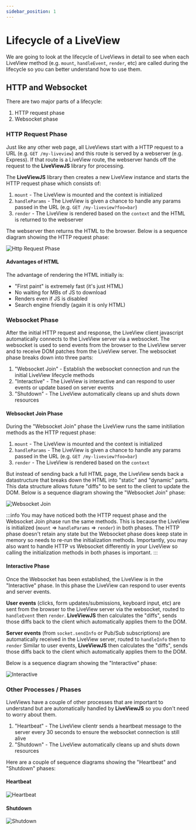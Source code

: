 ```yaml
---
sidebar_position: 1
---
```


# Lifecycle of a LiveView

We are going to look at the lifecycle of LiveViews in detail to see when each LiveView method (e.g. `mount`,
`handleEvent`, `render`, etc) are called during the lifecycle so you can better understand how to use them.

## HTTP and Websocket

There are two major parts of a lifecycle:

1.  HTTP request phase
2.  Websocket phase

### HTTP Request Phase

Just like any other web page, all LiveViews start with a HTTP request to a URL (e.g. `GET /my-liveview`) and this route
is served by a webserver (e.g. Express). If that route is a LiveView route, the webserver hands off the request to the
**LiveViewJS** library for processing.

The **LiveViewJS** library then creates a new LiveView instance and starts the HTTP request phase which consists of:

1. `mount` - The LiveView is mounted and the context is initialized
2. `handleParams` - The LiveView is given a chance to handle any params passed in the URL (e.g.
   `GET /my-liveview?foo=bar`)
3. `render` - The LiveView is rendered based on the `context` and the HTML is returned to the webserver

The webserver then returns the HTML to the browser. Below is a sequence diagram showing the HTTP request phase:

![Http Request Phase](/img/diagrams/liveview-lifecycle-http-phase.svg)

#### Advantages of HTML

The advantage of rendering the HTML initially is:

- "First paint" is extremely fast (it's just HTML)
- No waiting for MBs of JS to download
- Renders even if JS is disabled
- Search engine friendly (again it is only HTML)

### Websocket Phase

After the initial HTTP request and response, the LiveView client javascript automatically connects to the LiveView
server via a websocket. The websocket is used to send events from the browser to the LiveView server and to receive DOM
patches from the LiveView server. The websocket phase breaks down into three parts:

1. "Websocket Join" - Establish the websocket connection and run the initial LiveView lifecycle methods
2. "Interactive" - The LiveView is interactive and can respond to user events or update based on server events
3. "Shutdown" - The LiveView automatically cleans up and shuts down resources

#### Websocket Join Phase

During the "Websocket Join" phase the LiveView runs the same initiliation methods as the HTTP request phase:

1. `mount` - The LiveView is mounted and the context is initialized
2. `handleParams` - The LiveView is given a chance to handle any params passed in the URL (e.g.
   `GET /my-liveview?foo=bar`)
3. `render` - The LiveView is rendered based on the `context`

But instead of sending back a full HTML page, the LiveView sends back a datastructure that breaks down the HTML into
"static" and "dynamic" parts. This data structure allows future "diffs" to be sent to the client to update the DOM.
Below is a sequence diagram showing the "Websocket Join" phase:

![Websocket Join](/img/diagrams/liveview-lifecycle-websocket-join.svg)

:::info You may have noticed both the HTTP request phase and the Websocket Join phase run the same methods. This is
because the LiveView is initialized (`mount` => `handleParams` => `render`) in both phases. The HTTP phase doesn't
retain any state but the Websocket phase does keep state in memory so needs to re-run the initialization methods.
Importantly, you may also want to handle HTTP vs Websocket differently in your LiveView so calling the initialization
methods in both phases is important. :::

#### Interactive Phase

Once the Websocket has been established, the LiveView is in the "Interactive" phase. In this phase the LiveView can
respond to user events and server events.

**User events** (clicks, form updates/submissions, keyboard input, etc) are sent from the browser to the LiveView server
via the websocket, routed to `handleEvent` then `render`. **LiveViewJS** then calculates the "diffs", sends those diffs
back to the client which automatically applies them to the DOM.

**Server events** (from `socket.sendInfo` or Pub/Sub subscriptions) are automatically received in the LiveView server,
routed to `handleInfo` then to `render` Similar to user events, **LiveViewJS** then calculates the "diffs", sends those
diffs back to the client which automatically applies them to the DOM.

Below is a sequence diagram showing the "Interactive" phase:

![Interactive](/img/diagrams/liveview-lifecycle-user-and-server-events.svg)

### Other Processes / Phases

LiveViews have a couple of other processes that are important to understand but are automatically handled by
**LiveViewJS** so you don't need to worry about them.

1. "Heartbeat" - The LiveView clientr sends a heartbeat message to the server every 30 seconds to ensure the websocket
   connection is still alive
2. "Shutdown" - The LiveView automatically cleans up and shuts down resources

Here are a couple of sequence diagrams showing the "Heartbeat" and "Shutdown" phases:

#### Heartbeat

![Heartbeat](/img/diagrams/liveview-lifecycle-heartbeat.svg)

#### Shutdown

![Shutdown](/img/diagrams/liveview-lifecycle-shutdown.svg)
